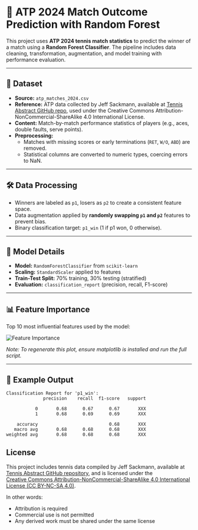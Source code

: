 # 🎾 ATP 2024 Match Outcome Prediction with Random Forest

This project uses **ATP 2024 tennis match statistics** to predict the winner of a match using a **Random Forest Classifier**. The pipeline includes data cleaning, transformation, augmentation, and model training with performance evaluation.

---

## 📂 Dataset

- **Source:** `atp_matches_2024.csv`
- **Reference:** ATP data collected by Jeff Sackmann, available at [Tennis Abstract GitHub repo](https://github.com/JeffSackmann/tennis_atp?tab=readme-ov-file#atp-tennis-rankings-results-and-stats), used under the Creative Commons Attribution-NonCommercial-ShareAlike 4.0 International License.
- **Content:** Match-by-match performance statistics of players (e.g., aces, double faults, serve points).
- **Preprocessing:**
  - Matches with missing scores or early terminations (`RET`, `W/O`, `ABD`) are removed.
  - Statistical columns are converted to numeric types, coercing errors to NaN.

---

## 🛠️ Data Processing

- Winners are labeled as `p1`, losers as `p2` to create a consistent feature space.
- Data augmentation applied by **randomly swapping `p1` and `p2`** features to prevent bias.
- Binary classification target: `p1_win` (1 if p1 won, 0 otherwise).

---

## 🤖 Model Details

- **Model:** `RandomForestClassifier` from `scikit-learn`
- **Scaling:** `StandardScaler` applied to features
- **Train-Test Split:** 70% training, 30% testing (stratified)
- **Evaluation:** `classification_report` (precision, recall, F1-score)

---

## 📊 Feature Importance

Top 10 most influential features used by the model:

![Feature Importance](feature_importance_plot.png)

*Note: To regenerate this plot, ensure matplotlib is installed and run the full script.*

---

## 🧪 Example Output

```text
Classification Report for 'p1_win':
              precision    recall  f1-score   support

           0       0.68      0.67      0.67       XXX
           1       0.68      0.69      0.69       XXX

    accuracy                           0.68       XXX
   macro avg       0.68      0.68      0.68       XXX
weighted avg       0.68      0.68      0.68       XXX
```


## License

This project includes tennis data compiled by Jeff Sackmann, available at  
[Tennis Abstract GitHub repository](https://github.com/JeffSackmann), and is licensed under the  
[Creative Commons Attribution-NonCommercial-ShareAlike 4.0 International License (CC BY-NC-SA 4.0)](https://creativecommons.org/licenses/by-nc-sa/4.0/).

In other words:  
- Attribution is required  
- Commercial use is not permitted  
- Any derived work must be shared under the same license
